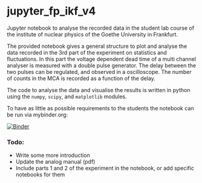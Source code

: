 # jupyter_fp_ikf_v4
Jupyter notebook to analyse the recorded data in the student lab course of the institute of nuclear physics of the Goethe University in Frankfurt.

The provided notebook gives a general structure to plot and analyse the data recorded in the 3rd part of the experiment on statistics and fluctuations. In this part the voltage dependent dead time of a multi channel analyser is measured with a double pulse generator. The delay between the two pulses can be regulated, and observed in a oscilloscope. The number of counts in the MCA is recorded as a function of the delay.

The code to analyse the data and visualise the results is written in python using the `numpy`, `scipy`, and `matplotlib` modules.

To have as little as possible requirements to the students the notebook can be run via mybinder.org:

[![Binder](https://mybinder.org/badge_logo.svg)](https://mybinder.org/v2/gh/hscheid/jupyter_fp_ikf_v4/main?labpath=Analysis_part3_py.ipynb)

### Todo:
* Write some more introduction
* Update the analog manual (pdf)
* Include parts 1 and 2 of the experiment in the notebook, or add specific notebooks for them
